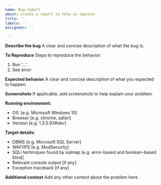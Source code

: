 ```yaml
---
name: Bug report
about: Create a report to help us improve
title: ''
labels: ''
assignees: ''

---
```


**Describe the bug**
A clear and concise description of what the bug is.

**To Reproduce**
Steps to reproduce the behavior:
1. Run '...'
2. See error

**Expected behavior**
A clear and concise description of what you expected to happen.

**Screenshots**
If applicable, add screenshots to help explain your problem.

**Running environment:**
 - OS: [e.g. Microsoft Windows 10]
 - Browser [e.g. chrome, safari]
 - Version [e.g. 1.3.5.93#dev]

**Target details:**
 - DBMS [e.g. Microsoft SQL Server]
 - WAF/IPS [e.g. ModSecurity]
 - SQLi techniques found by sqlmap [e.g. error-based and boolean-based blind]
 - Relevant console output [if any]
 - Exception traceback [if any]

**Additional context**
Add any other context about the problem here.
